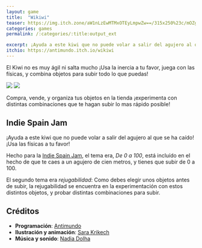```yaml
---
layout: game
title:  "Wikiwi"
teaser: https://img.itch.zone/aW1nLzEwMTMxOTEyLmpwZw==/315x250%23c/mOZgbg.jpg
categories: games
permalink: /:categories/:title:output_ext

excerpt: ¡Ayuda a este kiwi que no puede volar a salir del agujero al que se ha caído!
itchio: https://antimundo.itch.io/wikiwi
---
```


El Kiwi no es muy ágil ni salta mucho ¡Usa la inercia a tu favor, juega con las físicas, y combina objetos para subir todo lo que puedas!

<div class="img-container">
    <img src="https://img.itch.zone/aW1nLzEwMTM2NTQ0LmdpZg==/original/xdn8U6.gif">
    <img src="https://img.itch.zone/aW1nLzEwMTM2NTc4LmdpZg==/original/RWF9rn.gif">
</div>

Compra, vende, y organiza tus objetos en la tienda ¡experimenta con distintas combinaciones que te hagan subir lo mas rápido posible!

## Indie Spain Jam

¡Ayuda a este kiwi que no puede volar a salir del agujero al que se ha caído! ¡Usa las físicas a tu favor!

Hecho para la [Indie Spain Jam](https://itch.io/jam/indie-spain-jam), el tema era, *De 0 a 100*, está incluído en el hecho de que te caes a un agujero de cien metros, y tienes que subir de 0 a 100.

El segundo tema era *rejugabilidad*: Como debes elegir unos objetos antes de subir, la rejugabilidad se encuentra en la experimentación con estos distintos objetos, y probar distintas combinaciones para subir.

## Créditos

-   **Programación**: [Antimundo](https://antimundo.itch.io/)
-   **Ilustración y animación**: [Sara Krikech](https://www.instagram.com/krikeshh/)
-   **Música y sonido**: [Nadia Dolha](https://vicectrl.itch.io/)